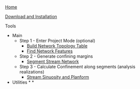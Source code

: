 [Home](https://github.com/SouthForkResearch/confinementtool/wiki)

[Download and Installation](https://github.com/SouthForkResearch/confinementtool/wiki/Download-and-Installation)

Tools
* Main
  * Step 1 - Enter Project Mode (optional)
    * [Build Network Topology Table](https://github.com/SouthForkResearch/gnat/wiki/Build-Network-Topology-Table)
    * [Find Network Features](https://github.com/SouthForkResearch/gnat/wiki/Find-Network-Features)
  * Step 2 - Generate confining margins
    * [Segment Stream Network](https://github.com/SouthForkResearch/gnat/wiki/Segment-Stream-Network)
  * Step 3 - Calculate Confinement along segments (analysis realizations)
    * [Stream Sinuosity and Planform](https://github.com/SouthForkResearch/gnat/wiki/Stream-Sinuosity-and-Planform)
* Utilities
    * 
    * 